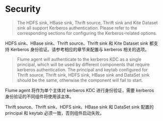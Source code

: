 # Security

> The HDFS sink, HBase sink, Thrift source, Thrift sink and Kite Dataset sink all support Kerberos authentication. Please refer to the corresponding sections for configuring the Kerberos-related options.

HDFS sink、HBase sink、Thrift source、Thrift sink 和 Kite Dataset sink 都支持 Kerberos 身份验证。请参考相应的章节来配置与 kerberos 相关的选项。

> Flume agent will authenticate to the kerberos KDC as a single principal, which will be used by different components that require kerberos authentication. The principal and keytab configured for Thrift source, Thrift sink, HDFS sink, HBase sink and DataSet sink should be the same, otherwise the component will fail to start.

Flume agent 将作为单个主体对 kerberos KDC 进行身份验证，需要 kerberos 身份验证的不同组件将使用该主体。

Thrift source、Thrift sink、HDFS sink、HBase sink 和 DataSet sink 配置的 principal 和 keytab 必须一致，否则组件启动失败。